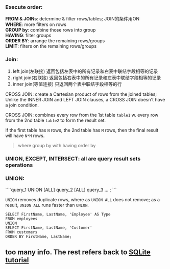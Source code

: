 ### Execute order: 

**FROM & JOINs**: determine & filter rows/tables; JOIN的条件用ON <br> 
**WHERE**: more filters on rows <br>
**GROUP by**: combine those rows into group <br>
**HAVING**: filter groups<br>
**ORDER BY**: arrange the remaining rows/groups<br>
**LIMIT**: filters on the remaining rows/groups

### Join: 

1. left join(左联接) 返回包括左表中的所有记录和右表中联结字段相等的记录
2. right join(右联接) 返回包括右表中的所有记录和左表中联结字段相等的记录
3. inner join(等值连接) 只返回两个表中联结字段相等的行

CROSS JOIN: create a Cartesian product of rows from the joined tables;
Unlike the INNER JOIN and LEFT JOIN clauses, a CROSS JOIN doesn't have a join condition.

CROSS JOIN: combines every row from the 1st table ```table1``` w. every row from the 2nd
table ```table2``` to form the result set.

If the first table has ```N``` rows, the 2nd table has ```M``` rows, then the final 
result will have ```N*M``` rows.

> where group by with having order by 

### UNION, EXCEPT, INTERSECT: all are query result sets operations

### UNION:

````query_1 UNION [ALL] query_2 [ALL] query_3 ... ; ```

```UNION``` removes duplicate rows, where as ```UNION ALL``` does not remove; as a result, 
```UNION ALL``` runs faster than ```UNION```.

```
SELECT FirstName, LastName, 'Employee' AS Type
FROM employees
UNION
SELECT FirstName, LastName, 'Customer'
FROM customers
ORDER BY FirstName, LastName;
```

## too many info. The rest refers back to [SQLite tutorial](https://www.sqlitetutorial.net/)
